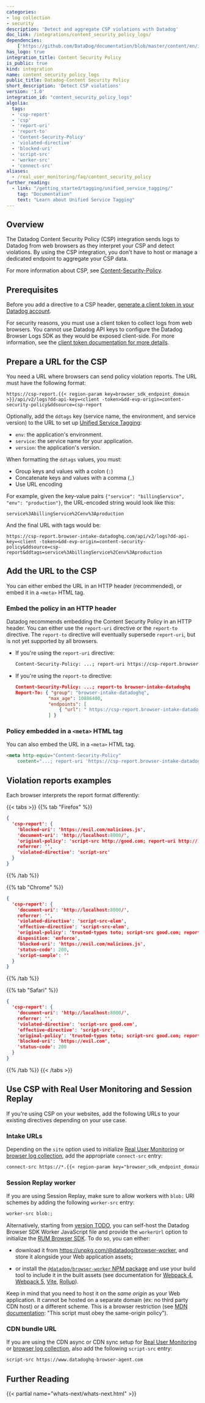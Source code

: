 ```yaml
---
categories:
- log collection
- security
description: 'Detect and aggregate CSP violations with Datadog'
doc_link: /integrations/content_security_policy_logs/
dependencies:
    ['https://github.com/DataDog/documentation/blob/master/content/en/integrations/content_security_policy_logs.md']
has_logo: true
integration_title: Content Security Policy
is_public: true
kind: integration
name: content_security_policy_logs
public_title: Datadog-Content Security Policy
short_description: 'Detect CSP violations'
version: '1.0'
integration_id: "content_security_policy_logs"
algolia:
  tags:
  - 'csp-report'
  - 'csp'
  - 'report-uri'
  - 'report-to'
  - 'Content-Security-Policy'
  - 'violated-directive'
  - 'blocked-uri'
  - 'script-src'
  - 'worker-src'
  - 'connect-src'
aliases:
  - /real_user_monitoring/faq/content_security_policy
further_reading:
  - link: "/getting_started/tagging/unified_service_tagging/"
    tag: "Documentation"
    text: "Learn about Unified Service Tagging"
---
```


## Overview

The Datadog Content Security Policy (CSP) integration sends logs to Datadog from web browsers as they interpret your CSP and detect violations. By using the CSP integration, you don't have to host or manage a dedicated endpoint to aggregate your CSP data.

For more information about CSP, see [Content-Security-Policy][1].

## Prerequisites

Before you add a directive to a CSP header, [generate a client token in your Datadog account][2].

<div class="alert alert-info">For security reasons, you must use a client token to collect logs from web browsers. You cannot use Datadog API keys to configure the Datadog Browser Logs SDK as they would be exposed client-side. For more information, see the <a href="https://docs.datadoghq.com/logs/log_collection/?tab=host#setup">client token documentation for more details</a>.</div>

## Prepare a URL for the CSP

You need a URL where browsers can send policy violation reports. The URL must have the following format:

```
https://csp-report.{{< region-param key=browser_sdk_endpoint_domain >}}/api/v2/logs?dd-api-key=<client -token>&dd-evp-origin=content-security-policy&ddsource=csp-report
```

Optionally, add the `ddtags` key (service name, the environment, and service version) to the URL to set up [Unified Service Tagging][3]:
- `env`: the application's environment.
- `service`: the service name for your application.
- `version`: the application's version.

When formatting the `ddtags` values, you must:
- Group keys and values with a colon (`:`)
- Concatenate keys and values with a comma (`,`)
- Use URL encoding

For example, given the key-value pairs `{"service": "billingService", "env": "production"}`, the URL-encoded string would look like this:

```
service%3AbillingService%2Cenv%3Aproduction
```

And the final URL with tags would be:

```
https://csp-report.browser-intake-datadoghq.com/api/v2/logs?dd-api-key=<client -token>&dd-evp-origin=content-security-policy&ddsource=csp-report&ddtags=service%3AbillingService%2Cenv%3Aproduction
```

## Add the URL to the CSP

You can either embed the URL in an HTTP header (recommended), or embed it in a `<meta>` HTML tag.

### Embed the policy in an HTTP header

Datadog recommends embedding the Content Security Policy in an HTTP header. You can either use the `report-uri` directive or the `report-to` directive. The `report-to` directive will eventually supersede `report-uri`, but is not yet supported by all browsers.

- If you're using the `report-uri` directive:
  ```bash
  Content-Security-Policy: ...; report-uri https://csp-report.browser-intake-datadoghq.com/api/v2/logs?dd-api-key=<client -token>&dd-evp-origin=content-security-policy&ddsource=csp-report
  ```

- If you're using the `report-to` directive:
  ```json
  Content-Security-Policy: ...; report-to browser-intake-datadoghq
  Report-To: { "group": "browser-intake-datadoghq",
              "max_age": 10886400,
              "endpoints": [
                  { "url": " https://csp-report.browser-intake-datadoghq.com/api/v2/logs?dd-api-key=<client -token>&dd-evp-origin=content-security-policy&ddsource=csp-report" }
              ] }
  ```

### Policy embedded in a `<meta>` HTML tag

You can also embed the URL in a `<meta>` HTML tag.

```html
<meta http-equiv="Content-Security-Policy"
    content="...; report-uri 'https://csp-report.browser-intake-datadoghq.com/api/v2/logs?dd-api-key=<client -token>&dd-evp-origin=content-security-policy&ddsource=csp-report'">
```
## Violation reports examples

Each browser interprets the report format differently:

{{< tabs >}}
{{% tab "Firefox" %}}
```json
{
  'csp-report': {
    'blocked-uri': 'https://evil.com/malicious.js',
    'document-uri': 'http://localhost:8000/',
    'original-policy': 'script-src http://good.com; report-uri http://127.0.0.1:8000/csp_reports',
    referrer: '',
    'violated-directive': 'script-src'
  }
}
```
{{% /tab %}}

{{% tab "Chrome" %}}
```json
{
  'csp-report': {
    'document-uri': 'http://localhost:8000/',
    referrer: '',
    'violated-directive': 'script-src-elem',
    'effective-directive': 'script-src-elem',
    'original-policy': 'trusted-types toto; script-src good.com; report-uri http://127.0.0.1:8000/csp_reports',
    disposition: 'enforce',
    'blocked-uri': 'https://evil.com/malicious.js',
    'status-code': 200,
    'script-sample': ''
  }
}
```
{{% /tab %}}

{{% tab "Safari" %}}
```json
{
  'csp-report': {
    'document-uri': 'http://localhost:8000/',
    referrer: '',
    'violated-directive': 'script-src good.com',
    'effective-directive': 'script-src',
    'original-policy': 'trusted-types toto; script-src good.com; report-uri http://127.0.0.1:8000/csp_reports',
    'blocked-uri': 'https://evil.com',
    'status-code': 200
  }
}
```
{{% /tab %}}
{{< /tabs >}}

## Use CSP with Real User Monitoring and Session Replay

If you're using CSP on your websites, add the following URLs to your existing directives depending on your use case.

### Intake URLs

Depending on the `site` option used to initialize [Real User Monitoring][4] or [browser log collection][5], add the appropriate `connect-src` entry:

```txt
connect-src https://*.{{< region-param key="browser_sdk_endpoint_domain" >}}
```

### Session Replay worker

If you are using Session Replay, make sure to allow workers with `blob:` URI schemes by adding the following `worker-src` entry:

```txt
worker-src blob:;
```

Alternatively, starting from [version TODO][8], you can self-host the Datadog Browser SDK Worker JavaScript file and provide the `workerUrl` option to initialize the [RUM Browser SDK][8]. To do so, you can either:

* download it from https://unpkg.com/@datadog/browser-worker, and store it alongside your Web application assets;

* or install the [`@datadog/browser-worker` NPM package][9] and use your build tool to include it in the built assets (see documentation for [Webpack 4][10], [Webpack 5][11], [Vite][12], [Rollup][13]).

Keep in mind that you need to host it on the *same origin* as your Web application. It cannot be hosted on a separate domain (ex: no third party CDN host) or a different scheme. This is a browser restriction (see [MDN documentation][14]: "This script must obey the same-origin policy").

### CDN bundle URL

If you are using the CDN async or CDN sync setup for [Real User Monitoring][6] or [browser log collection][7], also add the following `script-src` entry:

```txt
script-src https://www.datadoghq-browser-agent.com
```

## Further Reading

{{< partial name="whats-next/whats-next.html" >}}

[1]: https://developer.mozilla.org/en-US/docs/Web/HTTP/Headers/Content-Security-Policy
[2]: https://app.datadoghq.com/organization-settings/client-tokens
[3]: /getting_started/tagging/unified_service_tagging
[4]: https://docs.datadoghq.com/real_user_monitoring/browser/#initialization-parameters
[5]: /logs/log_collection/javascript/#initialization-parameters
[6]: /real_user_monitoring/browser/#setup
[7]: /logs/log_collection/javascript/#cdn-async
[8]: https://github.com/DataDog/browser-sdk/blob/main/CHANGELOG.md#TODO
[9]: https://www.npmjs.com/package/@datadog/browser-worker
[10]: https://v4.webpack.js.org/loaders/file-loader/
[11]: https://webpack.js.org/guides/asset-modules/#url-assets
[12]: https://vitejs.dev/guide/assets.html#new-url-url-import-meta-url
[13]: https://github.com/rollup/plugins/tree/master/packages/url/#readme
[14]: https://developer.mozilla.org/en-US/docs/Web/API/Worker/Worker
